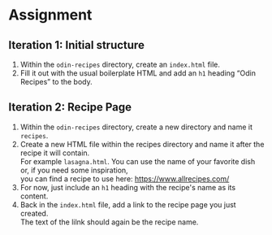 # Assignment

## Iteration 1: Initial structure
1. Within the `odin-recipes` directory, create an `index.html` file.
2. Fill it out with the usual boilerplate HTML and add an `h1` heading “Odin Recipes” to the body.

## Iteration 2: Recipe Page
1. Within the `odin-recipes` directory, create a new directory and name it `recipes`.
2. Create a new HTML file within the recipes directory and name it after the recipe it will contain.<br>
For example `lasagna.html`. You can use the name of your favorite dish or, if you need some inspiration,<br>
you can find a recipe to use here: https://www.allrecipes.com/
3. For now, just include an `h1` heading with the recipe's name as its content.
4. Back in the `index.html` file, add a link to the recipe page you just created.<br>
The text of the lilnk should again be the recipe name.
